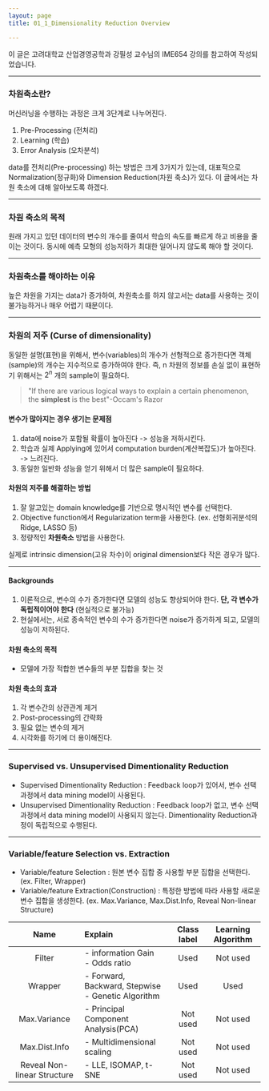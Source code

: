 ```yaml
---
layout: page
title: 01_1_Dimensionality Reduction Overview

---
```


이 글은 고려대학교 산업경영공학과 강필성 교수님의 IME654 강의를 참고하여 작성되었습니다.

---

### 차원축소란?
머신러닝을 수행하는 과정은 크게 3단계로 나누어진다.
1. Pre-Processing (전처리)
2. Learning (학습)
3. Error Analysis (오차분석)

data를 전처리(Pre-processing) 하는 방법은 크게 3가지가 있는데,
대표적으로 Normalization(정규화)와 Dimension Reduction(차원 축소)가 있다.
이 글에서는 차원 축소에 대해 알아보도록 하겠다.

---
### 차원 축소의 목적
원래 가지고 있던 데이터의 변수의 개수를 줄여서 학습의 속도를 빠르게 하고 비용을 줄이는 것이다. 동시에 예측 모형의 성능저하가 최대한 일어나지 않도록 해야 할 것이다.

---
### 차원축소를 해야하는 이유
높은 차원을 가지는 data가 증가하여, 차원축소를 하지 않고서는 data를 사용하는 것이 불가능하거나 매우 어렵기 때문이다.

---
### 차원의 저주 (Curse of dimensionality)
동일한 설명(표현)을 위해서, 변수(variables)의 개수가 선형적으로 증가한다면 객체(sample)의 개수는 지수적으로 증가하여야 한다.
즉, n 차원의 정보를 손실 없이 표현하기 위해서는 $2^n$ 개의 sample이 필요하다.
> "If there are various logical ways to explain a certain phenomenon, the __simplest__ is the best"-Occam's Razor

#### 변수가 많아지는 경우 생기는 문제점
1. data에 noise가 포함될 확률이 높아진다 -> 성능을 저하시킨다.
2. 학습과 실제 Applying에 있어서 computation burden(계산복잡도)가 높아진다. -> 느려진다.
3. 동일한 일반화 성능을 얻기 위해서 더 많은 sample이 필요하다.

#### 차원의 저주를 해결하는 방법
1. 잘 알고있는 domain knowledge를 기반으로 명시적인 변수를 선택한다.
2. Objective function에서 Regularization term을 사용한다. (ex. 선형회귀분석의 Ridge, LASSO 등)
3. 정량적인 __차원축소__ 방법을 사용한다.

실제로 intrinsic dimension(고유 차수)이 original dimension보다 작은 경우가 많다.

---
#### Backgrounds
1. 이론적으로, 변수의 수가 증가한다면 모델의 성능도 향상되어야 한다. __단, 각 변수가 독립적이어야 한다__ (현실적으로 불가능)
2. 현실에서는, 서로 종속적인 변수의 수가 증가한다면 noise가 증가하게 되고, 모델의 성능이 저하된다.

#### 차원 축소의 목적
- 모델에 가장 적합한 변수들의 부분 집합을 찾는 것
#### 차원 축소의 효과
1. 각 변수간의 상관관계 제거
2. Post-processing의 간략화
3. 필요 없는 변수의 제거
4. 시각화를 하기에 더 용이해진다.

---
### Supervised vs. Unsupervised Dimentionality Reduction
- Supervised Dimentionality Reduction
  : Feedback loop가 있어서, 변수 선택 과정에서 data mining model이 사용된다.
- Unsupervised Dimentionality Reduction
  : Feedback loop가 없고, 변수 선택 과정에서 data mining model이 사용되지 않는다. Dimentionality Reduction과정이 독립적으로 수행된다.
  
---
### Variable/feature Selection vs. Extraction
- Variable/feature Selection
  : 원본 변수 집합 중 사용할 부분 집합을 선택한다. (ex. Filter, Wrapper)
- Variable/feature Extraction(Construction)
  : 특정한 방법에 따라 사용할 새로운 변수 집합을 생성한다. (ex. Max.Variance, Max.Dist.Info, Reveal Non-linear Structure)
  
|Name|Explain|Class label|Learning Algorithm|
|:---:|:---|:---:|:---:|
|Filter|- information Gain <br>- Odds ratio| Used | Not used |
|Wrapper|- Forward, Backward, Stepwise<br>- Genetic Algorithm|Used|Used|
|Max.Variance|- Principal Component Analysis(PCA)| Not used | Not used |
|Max.Dist.Info|- Multidimensional scaling| Not used | Not used |
|Reveal Non-linear Structure|- LLE, ISOMAP, t-SNE| Not used | Not used |
